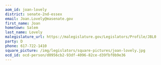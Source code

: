 ```yaml
---
aom_id: joan-lovely
district: senate-2nd-essex
email: Joan.Lovely@masenate.gov
first_name: Joan
hometown: Salem
last_name: Lovely
malegislature_url: https://malegislature.gov/Legislators/Profile/JBL0
party: D
phone: 617-722-1410
square_picture: /img/legislators/square-pictures/joan-lovely.jpg
ocd_id: ocd-person/d0956cb2-93df-4096-82ce-d39fbf0b9e36
---
```

